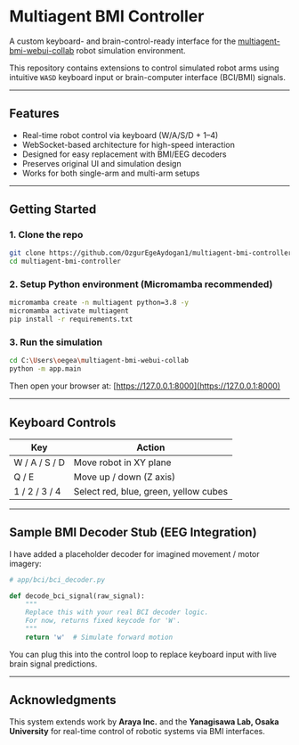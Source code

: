# Multiagent BMI Controller 

A custom keyboard- and brain-control-ready interface for the [multiagent-bmi-webui-collab](https://github.com/arayabrain/multiagent-bmi-webui-collab) robot simulation environment.

This repository contains extensions to control simulated robot arms using intuitive `WASD` keyboard input or brain-computer interface (BCI/BMI) signals.

---

## Features

- Real-time robot control via keyboard (W/A/S/D + 1–4)
- WebSocket-based architecture for high-speed interaction
- Designed for easy replacement with BMI/EEG decoders
- Preserves original UI and simulation design
- Works for both single-arm and multi-arm setups

---

## Getting Started

### 1. Clone the repo
```bash
git clone https://github.com/OzgurEgeAydogan1/multiagent-bmi-controller.git
cd multiagent-bmi-controller
```

### 2. Setup Python environment (Micromamba recommended)
```bash
micromamba create -n multiagent python=3.8 -y
micromamba activate multiagent
pip install -r requirements.txt
```

### 3. Run the simulation
```bash
cd C:\Users\oegea\multiagent-bmi-webui-collab
python -m app.main
```

Then open your browser at: [https://127.0.0.1:8000](https://127.0.0.1:8000)

---

## Keyboard Controls

| Key | Action |
|-----|--------|
| W / A / S / D | Move robot in XY plane |
| Q / E         | Move up / down (Z axis) |
| 1 / 2 / 3 / 4 | Select red, blue, green, yellow cubes |

---

## Sample BMI Decoder Stub (EEG Integration)

I have added a placeholder decoder for imagined movement / motor imagery:

```python
# app/bci/bci_decoder.py

def decode_bci_signal(raw_signal):
    """
    Replace this with your real BCI decoder logic.
    For now, returns fixed keycode for 'W'.
    """
    return 'w'  # Simulate forward motion
```

You can plug this into the control loop to replace keyboard input with live brain signal predictions.

---

## Acknowledgments

This system extends work by **Araya Inc.** and the **Yanagisawa Lab, Osaka University** for real-time control of robotic systems via BMI interfaces.
